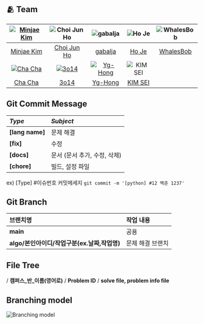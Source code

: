 ## :people_hugging: Team

| [![Minjae Kim](https://avatars.githubusercontent.com/u/33440010)](https://github.com/minjae9610) |           ![Choi Jun Ho](https://avatars.githubusercontent.com/u/39554558)            |                ![gabalja](https://avatars.githubusercontent.com/u/80046476)                |  ![Ho Je](https://avatars.githubusercontent.com/u/83208807)  | ![WhalesBob](https://avatars.githubusercontent.com/u/96509257) |
| :----------------------------------------------------------------------------------------------: | :-----------------------------------------------------------------------------------: | :----------------------------------------------------------------------------------------: | :----------------------------------------------------------: | :------------------------------------------------------------: |
|                           [Minjae Kim](https://github.com/minjae9610)                            |                    [Choi Jun Ho](https://github.com/junhochoi-dev)                    |                           [gabalja](https://github.com/gabalja)                            |             [Ho Je](https://github.com/zini9188)             |           [WhalesBob](https://github.com/WhalesBob)            |
|  [![Cha Cha](https://avatars.githubusercontent.com/u/90785316)](https://github.com/ChaCha3088)   | [![3o14](https://avatars.githubusercontent.com/u/101818687)](https://github.com/3o14) | [![Yg-Hong](https://avatars.githubusercontent.com/u/89956603)](https://github.com/Yg-Hong) | ![KIM SEI](https://avatars.githubusercontent.com/u/74192619) |                                                                |
|                             [Cha Cha](https://github.com/ChaCha3088)                             |                            [3o14](https://github.com/3o14)                            |                           [Yg-Hong](https://github.com/Yg-Hong)                            |           [KIM SEI](https://github.com/KIMSEI1124)           |                                                                |

## Git Commit Message

| _Type_          | _Subject_                    |
| :-------------- | :--------------------------- |
| **[lang name]** | 문제 해결                    |
| **[fix]**       | 수정                         |
| **[docs]**      | 문서 (문서 추가, 수정, 삭제) |
| **[chore]**     | 빌드, 설정 파일              |

ex) [Type] #이슈번호 커밋메세지 `git commit -m '[python] #12 백준 1237'`

## Git Branch

| 브랜치명                                     | 작업 내용        |
| :------------------------------------------- | :--------------- |
| **main**                                     | 공용             |
| **algo/본인아이디/작업구분(ex.날짜,작업명)** | 문제 해결 브랜치 |

## File Tree

/ **캠퍼스_반_이름(영어로)** / **Problem ID** / **solve file, problem info file**

## Branching model

![Branching model](https://github.com/SSAFY-10th/algorithm/assets/33440010/3d370256-db41-43c5-8043-cc50d0b4a880)
